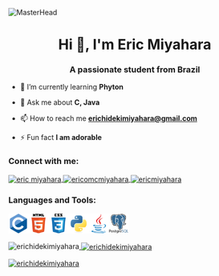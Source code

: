 ![MasterHead](https://64.media.tumblr.com/222f32dd57facf11622e88dc24bc0373/df4292e22ef5062f-22/s640x960/2d199dd0cff96efe0cdb8d58a3098e71fb2026b2.gif)
<h1 align="center">Hi 👋, I'm Eric Miyahara</h1>
<h3 align="center">A passionate student from Brazil</h3>

- 🌱 I’m currently learning **Phyton**

- 💬 Ask me about **C, Java**

- 📫 How to reach me **erichidekimiyahara@gmail.com**

- ⚡ Fun fact **I am adorable**

<h3 align="left">Connect with me:</h3>
<p align="left">
<a href="https://www.linkedin.com/in/eric-miyahara-2b8716247/">
  <img align="center" src="https://raw.githubusercontent.com/rahuldkjain/github-profile-readme-generator/master/src/images/icons/Social/linked-in-alt.svg" alt="eric miyahara" height="30" width="40"/>
</a>
<a href="https://instagram.com/ericomcmiyahara" target="_blank">
  <img align="center" src="https://raw.githubusercontent.com/rahuldkjain/github-profile-readme-generator/master/src/images/icons/Social/instagram.svg" alt="ericomcmiyahara" height="30" width="40" />
</a>
<a href="https://www.youtube.com/@ericmiyahara/featured" target="_blank">
  <img align="center" src="https://raw.githubusercontent.com/rahuldkjain/github-profile-readme-generator/master/src/images/icons/Social/youtube.svg" alt="ericmiyahara" height="30" width="40"/>
</a>
</p>

<h3 align="left">Languages and Tools:</h3>
<p align="left"><a href="https://www.cprogramming.com/" target="_blank" rel="noreferrer"><img src="https://raw.githubusercontent.com/devicons/devicon/master/icons/c/c-original.svg" alt="c" width="40" height="40"/></a><a href="https://www.w3schools.com/cpp/" target="_blank" rel="noreferrer"><img src="https://raw.githubusercontent.com/devicons/devicon/master/icons/html5/html5-original-wordmark.svg" alt="html5" width="40" height="40"/><img src="https://raw.githubusercontent.com/devicons/devicon/master/icons/css3/css3-original-wordmark.svg" alt="css3" width="40" height="40"/></a><a href="https://www.w3.org/html/" target="_blank" rel="noreferrer"><img src="https://raw.githubusercontent.com/devicons/devicon/master/icons/python/python-original.svg" alt="python" width="40" height="40"/></a></a><a href="https://www.java.com" target="_blank" rel="noreferrer"><img src="https://raw.githubusercontent.com/devicons/devicon/master/icons/java/java-original.svg" alt="java" width="40" height="40"/></a><a href="https://www.postgresql.org" target="_blank" rel="noreferrer"><img src="https://raw.githubusercontent.com/devicons/devicon/master/icons/postgresql/postgresql-original-wordmark.svg" alt="postgresql" width="40" height="40"/></a><a href="https://www.python.org" target="_blank" rel="noreferrer"> 

<p><img align="left" src="https://github-readme-stats.vercel.app/api/top-langs?username=erichidekimiyahara&show_icons=true&locale=en&layout=compact" alt="erichidekimiyahara" /></p>

<p>&nbsp;<img align="center" src="https://github-readme-stats.vercel.app/api?username=erichidekimiyahara&show_icons=true&locale=en" alt="erichidekimiyahara" /></p>

<p><img align="center" src="https://github-readme-streak-stats.herokuapp.com/?user=erichidekimiyahara&" alt="erichidekimiyahara" /></p>
